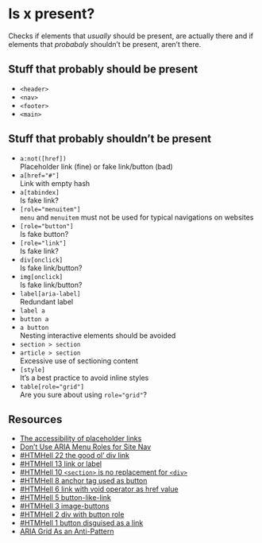 # Is x present?

 Checks if elements that _usually_ should be present, are actually there and if elements that _probabaly_ shouldn’t be present, aren’t there.

## Stuff that probably should be present

* `<header>`
* `<nav>`
* `<footer>`
* `<main>`

## Stuff that probably shouldn’t be present


* `a:not([href])`  
  Placeholder link (fine) or fake link/button (bad)
* `a[href="#"]`  
  Link with empty hash
* `a[tabindex]`  
  Is fake link?
* `[role="menuitem"]`  
  `menu` and `menuitem` must not be used for typical navigations on websites
* `[role="button"]`  
  Is fake button?
* `[role="link"]`  
  Is fake link?
* `div[onclick]`  
  Is fake link/button?
* `img[onclick]`  
  Is fake link/button?
* `label[aria-label]`  
  Redundant label
* `label a`  
* `button a`  
* `a button`  
  Nesting interactive elements should be avoided
* `section > section`  
* `article > section`  
  Excessive use of sectioning content
* `[style]`  
  It’s a best practice to avoid inline styles
* `table[role="grid"]`  
  Are you sure about using `role="grid"`?

## Resources

* [The accessibility of placeholder links](https://www.scottohara.me/note/2019/07/17/placeholder-link.html)
* [Don’t Use ARIA Menu Roles for Site Nav](https://adrianroselli.com/2017/10/dont-use-aria-menu-roles-for-site-nav.html)
* [#HTMHell 22 the good ol’ div link](https://www.htmhell.dev/22-the-good-ol-div-link/)
* [#HTMHell 13 link or label](https://www.htmhell.dev/13-link-or-label/)
* [#HTMHell 10 `<section>` is no replacement for `<div>`](https://www.htmhell.dev/10-section-is-no-replacement-for-div/)
* [#HTMHell 8 anchor tag used as button](https://www.htmhell.dev/8-anchor-tag-used-as-button/)
* [#HTMHell 6 link with void operator as href value](https://www.htmhell.dev/6-link-with-void-operator-as-href-value/)
* [#HTMHell 5 button-like-link](https://www.htmhell.dev/5-button-like-link/)
* [#HTMHell 3 image-buttons](https://www.htmhell.dev/3-image-buttons/)
* [#HTMHell 2 div with button role](https://www.htmhell.dev/2-div-with-button-role/)
* [#HTMHell 1 button disguised as a link](https://www.htmhell.dev/1-button-disguised-as-a-link/)
* [ARIA Grid As an Anti-Pattern](https://adrianroselli.com/2020/07/aria-grid-as-an-anti-pattern.html)


